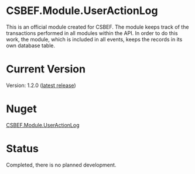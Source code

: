 # CSBEF.Module.UserActionLog
This is an official module created for CSBEF. The module keeps track of the transactions performed in all modules within the API. In order to do this work, the module, which is included in all events, keeps the records in its own database table.

# Current Version
Version: 1.2.0 ([latest release](https://github.com/mkurak/CSBEF.Module.UserActionLog/releases/tag/1.2.0))

# Nuget
[CSBEF.Module.UserActionLog](https://www.nuget.org/packages/CSBEF.Module.UserActionLog/)

# Status
Completed, there is no planned development.
